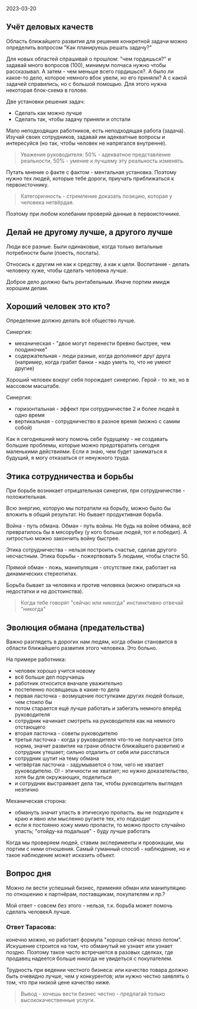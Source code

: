 2023-03-20

## Учёт деловых качеств

Область ближайшего развития для решения конкретной задачи можно определить вопросом "Как планируешь решать задачу?"

Для новых областей спрашивай о прошлом: "чем гордишься?" и задавай много вопросов (100), минимум полчаса нужно чтобы рассказывал. А затем - чем меньше всего гордишься?. А было ли какое-то дело, которое немного вбок увели, но его приняли? А с какой задачей справились, но с большой помощью.
Для этого нужна некоторая блок-схема в голове.

Две установки решения задач:
* Сделать как можно лучше
* Сделать так, чтобы задачу приняли и отстали


Мало неподходящих работников, есть неподходящая работа (задача).
Изучай своих сотрудников, задавай им адекватные вопросы и интересуйся (но так, чтобы человек не напрягался внутренне).

> Уважение руководителя: 50% - адекватное представление реальности, 50% - умение к лучшему эту реальность изменять.

Путать мнение о факте с фактом - ментальная установка. Поэтому нужно тех людей, которые тебе дороги, приучать приближаться к первоисточнику.

> Категоричность - стремление доказать позицию, которая у человека нетвёрдая.

Поэтому при любом колебании проверяй данные в первоисточнике.


## Делай не другому лучше, а другого лучше

Люди все разные. Были одинаковые, когда только витальные потребности были (поесть, поспать).

Относись к другим не как к средству, а как к цели.
Воспитание - делать человеку хуже, чтобы сделать человека лучше.

Доброе дело должно быть рентабельным. Иначе портим имидж хорошим делам.


## Хороший человек это кто?

Определение должно делать всё общество лучше.

Синергия:
* механическая - "двое могут перенести бревно быстрее, чем поодиночке"
* содержательная - люди разные, когда дополняют друг друга (например, когда грабят банки - надо уметь то, что не умеют другие)

Хороший человек вокруг себя порождает синергию. Герой - то же, но в массовом масштабе.

Синергия:
* горизонтальная - эффект при сотрудничестве 2 и более людей в одно время
* вертикальная - сотрудничество в разное время (можно с самим собой)

Как я сегодняшний могу помочь себе будущему - не создавать большие проблемы, которые можно предотвратить сегодня маленькими действиями. Если я знаю, чем будет заниматься я будущий, я могу отказаться от ненужного труда.


## Этика сотрудничества и борьбы

При борьбе возникает отрицательная синергия, при сотрудничестве - положительная.

Всю энергию, которую мы потратили на борьбу, можно было бы вложить в общий результат.
Но бывает продуктивная борьба.

Война - путь обмана. Обман - путь войны. Не будь на войне обмана, всё превратилось бы в мясорубку (у кого больше людей, тот и победил). А хитростью можно закончить войну быстрее.

Этика сотрудничества - нельзя построить счастье, сделав другого несчастным. Этика борьбы - пожертвовать 5 людьми, чтобы спасти 50.

Прямой обман - ложь, манипуляция - отсутствие лжи, работает на динамических стереотипах.

Борьба бывает за человека и против человека (можно опираться на недостатки и на достоинства).

> Когда тебе говорят "сейчас или никогда" инстинктивно отвечай "никогда"


## Эволюция обмана (предательства)

Важно разглядеть в дорогих нам людям, когда обман становится в области ближайшего развития этого человека. Это больно.

На примере работника:
* человек хорошо учится новому
* всё больше дел поручаешь
* работник относится вначале уважительно
* постепенно посвящаешь в какие-то дела
* первая ласточка - возмущение поступками других людей больше, чем стоило бы
* потом старается ещё лучше работать и забегать немного вперёд руководителя
* сотрудник начинает смотреть на руководителя как на немного отстающего
* вторая ласточка - советы руководителю
* третья ласточка - когда у руководителя что-то не получается (это норма, значит развитие на грани области ближайшего развития) и сотрудник утешает; сильно отдалить от себя или расстаться
* сотрудник шутит на тему обмана
* четвёртая ласточка - задумывается о том, чего не хватает руководителю. О! - этичности не хватает; но нужно доказательство, хотя бы для окружающих, поделиться
* и сотрудник выстраивает дела так, чтобы руководитель выглядел неэтично

Механическая сторона:
* обмануть значит упасть в этическую пропасть. вы не подходите к краю и явно или мысленно ругаете тех, кто подходит
* если я постоянно хожу мимо пропасти, то можно просто случайно упасть; "отойду-ка подальше" - буду лучше работать

Когда мы проверяем людей, ставим эксперименты и провокации, мы портим с ними отношения. Самый гуманный способ - наблюдение, но и такое наблюдение может исказить объект.


## Вопрос дня

Можно ли вести успешный бизнес, применяя обман или манипуляцию по отношению к партнёрам, поставщикам, покупателям и пр.?

Мой ответ - совсем без этого - нельзя, т.к. борьба может помочь сделать человекА лучше.

### Ответ Тарасова:
конечно можно, но работает формула "хорошо сейчас плохо потом". Искушение строится на том, что обманутый не узнает или узнает поздно. Поэтому такое часто встречается в разовых сделках, где продавец надеется больше никогда не увидеться с покупателем.

Трудность при ведении честного бизнеса: или качество товара должно быть очевидно лучше, чем у конкурентов; или нужно честно заявлять о том, что при низкой цене качество ниже.

> Вывод - хочешь вести бизнес честно - предлагай только высококачественные услуги.